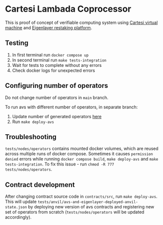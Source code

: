 # Cartesi Lambada Coprocessor

This is proof of concept of verifiable computing system using  [Cartesi virtual machine](https://github.com/zippiehq/cartesi-lambada) and [Eigenlayer restaking platform](https://github.com/Layr-Labs/eigenlayer-contracts).

## Testing

1. In first terminal run `docker compose up`
2. In second terminal run `make tests-integration`
3. Wait for tests to complete without any errors
4. Check docker logs for unexpected errors

## Configuring number of operators

Do not change number of operators in `main` branch.

To run avs with different number of operators, in separate branch:

1. Update number of generated operators [here](https://github.com/zippiehq/cartesi-lambada-coprocessor/blob/main/tests/anvil/deploy-avs-save-anvil-state.sh#L26)
2. Run `make deploy-avs`

## Troubleshooting

`tests/nodes/operators` contains mounted docker volumes, which are reused across multiple runs of docker compose. Sometimes it causes `permission denied` errors while running `docker compose build`, `make deploy-avs` and `make tests-integration`. To fix this issue - run `chmod -R 777 tests/nodes/operators`.

## Contract development

After changing contract source code in `contracts/src`, run `make deploy-avs`. This will update `tests/anvil/avs-and-eigenlayer-deployed-anvil-state.json` by deploying new version of avs contracts and registering new set of operators from scratch (`tests/nodes/operators` will be updated accordingly).
